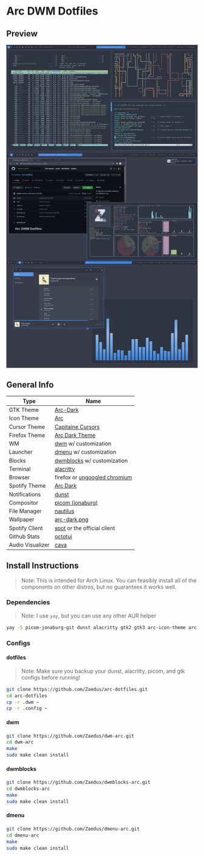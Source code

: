 # Arc DWM Dotfiles

## Preview

![Preview of Rice](https://raw.githubusercontent.com/Zaedus/arc-dotfiles/master/preview.png)

## General Info

| Type             | Name                                                                                          |
| ---------------- | --------------------------------------------------------------------------------------------- |
| GTK Theme        | [Arc-Dark](https://github.com/jnsh/arc-theme)                                                 |
| Icon Theme       | [Arc](https://github.com/horst3180/arc-icon-theme)                                            |
| Cursor Theme     | [Capitaine Cursors](https://github.com/keeferrourke/capitaine-cursors)                        |
| Firefox Theme    | [Arc Dark Theme](https://addons.mozilla.org/en-US/firefox/addon/arc-dark-theme-we/)           |
| WM               | [dwm](https://github.com/Zaedus/dwm-arc) w/ customization                                     |
| Launcher         | [dmenu](https://github.com/Zaedus/dmenu-arc) w/ customization                                 |
| Blocks           | [dwmblocks](https://github.com/Zaedus/dwmblocks-arc) w/ customization                         |
| Terminal         | [alacritty](https://github.com/alacritty/alacritty)                                           |
| Browser          | firefox or [ungoogled chromium](https://github.com/Eloston/ungoogled-chromium)                |
| Spotify Theme    | [Arc Dark](https://github.com/morpheusthewhite/spicetify-themes/wiki/Themes-preview#arc-dark) |
| Notifications    | [dunst](https://github.com/dunst-project/dunst)                                               |
| Compositor       | [picom (jonaburg)](https://github.com/jonaburg/picom)                                         |
| File Manager     | [nautilus](https://github.com/GNOME/nautilus)                                                 |
| Wallpaper        | [arc-dark.png](https://raw.githubusercontent.com/Zaedus/arc-dotfiles/master/arc-dark.png)     |
| Spotify Client   | [spot](https://github.com/xou816/spot) or the official client                                 |
| Github Stats     | [octotui](https://github.com/irevenko/octotui)                                                |
| Audio Visualizer | [cava](https://github.com/karlstav/cava)                                                      |

## Install Instructions

> Note: This is intended for Arch Linux. You can feasibly install all of the components on other distros, but no guarantees it works well.

### Dependencies

> Note: I use `yay`, but you can use any other AUR helper

```bash
yay -S picom-jonaburg-git dunst alacritty gtk2 gtk3 arc-icon-theme arc-gtk-theme nautilus nitrogen polkit-gnome acpi pacman-contrib checkupdates-aur alsa-utils
```

### Configs

#### dotfiles

> Note: Make sure you backup your dunst, alacritty, picom, and gtk configs before running!

```bash
git clone https://github.com/Zaedus/arc-dotfiles.git
cd arc-dotfiles
cp -r .dwm ~
cp -r .config ~
```

#### dwm

```bash
git clone https://github.com/Zaedus/dwm-arc.git
cd dwm-arc
make
sudo make clean install
```

#### dwmblocks

```bash
git clone https://github.com/Zaedus/dwmblocks-arc.git
cd dwmblocks-arc
make
sudo make clean install
```

#### dmenu

```bash
git clone https://github.com/Zaedus/dmenu-arc.git
cd dmenu-arc
make
sudo make clean install
```